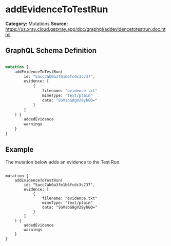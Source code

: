 # addEvidenceToTestRun

**Category:** Mutations
**Source:** https://us.xray.cloud.getxray.app/doc/graphql/addevidencetotestrun.doc.html

## GraphQL Schema Definition

```graphql

mutation {
    addEvidenceToTestRun(
        id: "5acc7ab0a3fe1b6fcdc3c737",
        evidence: [
            {
                filename: "evidence.txt"
                mimeType: "text/plain"
                data: "SGVsbG8gV29ybGQ="
            }
        ]
    ) {
        addedEvidence
        warnings
    }
}

```

## Example

The mutation below adds an evidence to the Test Run.

```

mutation {
    addEvidenceToTestRun(
        id: "5acc7ab0a3fe1b6fcdc3c737",
        evidence: [
            {
                filename: "evidence.txt"
                mimeType: "text/plain"
                data: "SGVsbG8gV29ybGQ="
            }
        ]
    ) {
        addedEvidence
        warnings
    }
}

```